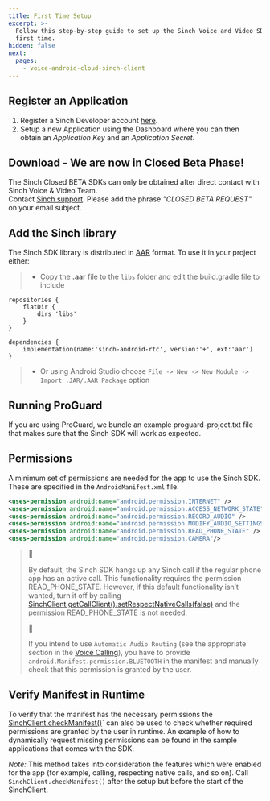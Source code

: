 ```yaml
---
title: First Time Setup
excerpt: >-
  Follow this step-by-step guide to set up the Sinch Voice and Video SDK for the
  first time.
hidden: false
next:
  pages:
    - voice-android-cloud-sinch-client
---
```


## Register an Application

1. Register a Sinch Developer account [here](https://portal.sinch.com/#/signup).
2. Setup a new Application using the Dashboard where you can then obtain an _Application Key_ and an _Application Secret_.

## Download - We are now in Closed Beta Phase!

The Sinch Closed BETA SDKs can only be obtained after direct contact with Sinch Voice & Video Team.  
Contact [Sinch support](mailto:support@sinch.com). Please add the phrase _"CLOSED BETA REQUEST"_ on your email subject.

<!-- ## Download

The Sinch SDK can be downloaded [here](https://sinch.readme.io/page/downloads). It contains: the library _aar_, this user guide, reference documentation, and sample apps for calling. -->

## Add the Sinch library

The Sinch SDK library is distributed in [AAR](http://tools.android.com/tech-docs/new-build-system/aar-format) format. To use it in your project either:

> - Copy the **.aar** file to the `libs` folder and edit the build.gradle file to include

```text
repositories {
    flatDir {
        dirs 'libs'
    }
}

dependencies {
    implementation(name:'sinch-android-rtc', version:'+', ext:'aar')
}
```

> - Or using Android Studio choose `File -> New -> New Module -> Import .JAR/.AAR Package` option

## Running ProGuard

If you are using ProGuard, we bundle an example proguard-project.txt file that makes sure that the Sinch SDK will work as expected.

## Permissions

A minimum set of permissions are needed for the app to use the Sinch SDK. These are specified in the `AndroidManifest.xml` file.

```xml
<uses-permission android:name="android.permission.INTERNET" />
<uses-permission android:name="android.permission.ACCESS_NETWORK_STATE" />
<uses-permission android:name="android.permission.RECORD_AUDIO" />
<uses-permission android:name="android.permission.MODIFY_AUDIO_SETTINGS" />
<uses-permission android:name="android.permission.READ_PHONE_STATE" />
<uses-permission android:name="android.permission.CAMERA"/>
```

> 📘
>
> By default, the Sinch SDK hangs up any Sinch call if the regular phone app has an active call. This functionality requires the permission READ_PHONE_STATE. However, if this default functionality isn’t wanted, turn it off by calling [SinchClient.getCallClient().setRespectNativeCalls(false)](reference/com/sinch/android/rtc/calling/CallClient.html) and the permission READ_PHONE_STATE is not needed.
>
> 📘
>
> If you intend to use `Automatic Audio Routing` (see the appropriate section in the [Voice Calling](doc:voice-android-cloud-calling)), you have to provide  `android.Manifest.permission.BLUETOOTH` in the manifest and manually check that this permission is granted by the user.

## Verify Manifest in Runtime

To verify that the manifest has the necessary permissions the [SinchClient.checkManifest()](reference/com/sinch/android/rtc/SinchClient.html)` can also be used to check whether required permissions are granted by the user in runtime. An example of how to dynamically request missing permissions can be found in the sample applications that comes with the SDK.

_Note:_ This method takes into consideration the features which were enabled for the app (for example, calling, respecting native calls, and so on). Call `SinchClient.checkManifest()` after the setup but before the start of the SinchClient.
